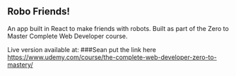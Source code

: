 ## Robo Friends!

An app built in React to make friends with robots. 
Built as part of the Zero to Master Complete Web Developer course.

Live version available at: ###Sean put the link here 
https://www.udemy.com/course/the-complete-web-developer-zero-to-mastery/
